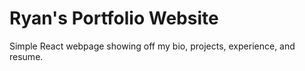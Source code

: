 # Ryan's Portfolio Website
Simple React webpage showing off my bio, projects, experience, and resume.
